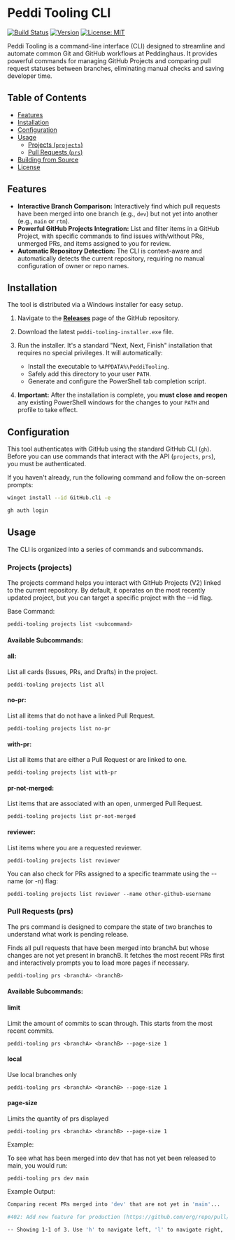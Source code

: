 # Peddi Tooling CLI

[![Build Status](https://img.shields.io/badge/build-passing-brightgreen)](https://github.com/ajstein51/git-tools/actions)
[![Version](https://img.shields.io/badge/version-1.0-blue)](https://github.com/astein-peddi/git-tooling/releases)
[![License: MIT](https://img.shields.io/badge/License-MIT-yellow.svg)](https://opensource.org/licenses/MIT)

Peddi Tooling is a command-line interface (CLI) designed to streamline and automate common Git and GitHub workflows at Peddinghaus. It provides powerful commands for managing GitHub Projects and comparing pull request statuses between branches, eliminating manual checks and saving developer time.

## Table of Contents

- [Features](#features)
- [Installation](#installation)
- [Configuration](#configuration)
- [Usage](#usage)
  - [Projects (`projects`)](#projects-projects)
  - [Pull Requests (`prs`)](#pull-requests-prs)
- [Building from Source](#building-from-source)
- [License](#license)

## Features

- **Interactive Branch Comparison:** Interactively find which pull requests have been merged into one branch (e.g., `dev`) but not yet into another (e.g., `main` or `rtm`).
- **Powerful GitHub Projects Integration:** List and filter items in a GitHub Project, with specific commands to find issues with/without PRs, unmerged PRs, and items assigned to you for review.
- **Automatic Repository Detection:** The CLI is context-aware and automatically detects the current repository, requiring no manual configuration of owner or repo names.

## Installation

The tool is distributed via a Windows installer for easy setup.

1.  Navigate to the [**Releases**](https://github.com/astein-peddi/git-tooling/releases) page of the GitHub repository.
2.  Download the latest `peddi-tooling-installer.exe` file.
3.  Run the installer. It's a standard "Next, Next, Finish" installation that requires no special privileges. It will automatically:
    - Install the executable to `%APPDATA%\PeddiTooling`.
    - Safely add this directory to your user `PATH`.
    - Generate and configure the PowerShell tab completion script.

4.  **Important:** After the installation is complete, you **must close and reopen** any existing PowerShell windows for the changes to your `PATH` and profile to take effect.

## Configuration

This tool authenticates with GitHub using the standard GitHub CLI (`gh`). Before you can use commands that interact with the API (`projects`, `prs`), you must be authenticated.

If you haven't already, run the following command and follow the on-screen prompts:
```sh
winget install --id GitHub.cli -e

gh auth login
```

## Usage

The CLI is organized into a series of commands and subcommands.

### Projects (projects)

The projects command helps you interact with GitHub Projects (V2) linked to the current repository. By default, it operates on the most recently updated project, but you can target a specific project with the --id flag.

Base Command: 
    
```sh
peddi-tooling projects list <subcommand>
```

#### Available Subcommands:

#### all: 
List all cards (Issues, PRs, and Drafts) in the project.

```Sh
peddi-tooling projects list all
```

#### no-pr: 
List all items that do not have a linked Pull Request.

```Sh
peddi-tooling projects list no-pr
```

#### with-pr: 
List all items that are either a Pull Request or are linked to one.

```Sh
peddi-tooling projects list with-pr
```

#### pr-not-merged: 
List items that are associated with an open, unmerged Pull Request.

```Sh
peddi-tooling projects list pr-not-merged
```

#### reviewer: 
List items where you are a requested reviewer.

```Sh
peddi-tooling projects list reviewer
```

You can also check for PRs assigned to a specific teammate using the --name (or -n) flag:

```Sh
peddi-tooling projects list reviewer --name other-github-username
```

### Pull Requests (prs)
The prs command is designed to compare the state of two branches to understand what work is pending release.


Finds all pull requests that have been merged into branchA but whose changes are not yet present in branchB. It fetches the most recent PRs first and interactively prompts you to load more pages if necessary.

```sh
peddi-tooling prs <branchA> <branchB>
```

#### Available Subcommands:

#### limit
Limit the amount of commits to scan through. This starts from the most recent commits.

```Sh
peddi-tooling prs <branchA> <branchB> --page-size 1
```

#### local
Use local branches only

```Sh
peddi-tooling prs <branchA> <branchB> --page-size 1
```

#### page-size
Limits the quantity of prs displayed

```Sh
peddi-tooling prs <branchA> <branchB> --page-size 1
```

Example:

To see what has been merged into dev that has not yet been released to main, you would run:

```Sh
peddi-tooling prs dev main
```

Example Output:

```sh
Comparing recent PRs merged into 'dev' that are not yet in 'main'...

#402: Add new feature for production (https://github.com/org/repo/pull/402)

-- Showing 1-1 of 3. Use 'h' to navigate left, 'l' to navigate right, 'q' to quit --
```